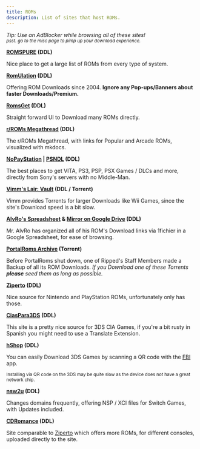```yaml
---
title: ROMs
description: List of sites that host ROMs.
---
```


*Tip: Use an AdBlocker while browsing all of these sites!*  
<sub>*psst. go to the misc page to pimp up your download experience.*</sub>

**[ROMSPURE](https://romspure.cc/roms) (DDL)**

Nice place to get a large list of ROMs from every type of system.

**[RomUlation](https://www.romulation.org/) (DDL)**  

Offering ROM Downloads since 2004. **Ignore any Pop-ups/Banners about faster Downloads/Premium.**

**[RomsGet](https://romsget.io/) (DDL)**  

Straight forward UI to Download many ROMs directly.

**[r/ROMs Megathread](https://r-roms.github.io/) (DDL)**

The r/ROMs Megathread, with links for Popular and Arcade ROMs, visualized with mkdocs.

**[NoPayStation](https://nopaystation.com/) | [PSNDL](https://psndl.net/) (DDL)**

 The best places to get VITA, PS3, PSP, PSX Games / DLCs and more, directly from Sony's servers with no Middle-Man.

**[Vimm's Lair: Vault](https://vimm.net/vault/) (DDL / Torrent)**

Vimm provides Torrents for larger Downloads like Wii Games, since the site's Download speed is a bit slow.

**[AlvRo's Spreadsheet](https://docs.google.com/spreadsheets/d/19tAZ1KNEUZ58e-4kPJGh947alDb1oyrNpzcnCLk7DEE/pubhtml) & [Mirror on Google Drive](https://drive.google.com/drive/folders/1tnUrpX5X0dTite9_m6e0T4003T_NGhWe) (DDL)**

Mr. AlvRo has organized all of his ROM's Download links via 1fichier in a Google Spreadsheet, for ease of browsing.

**[PortalRoms Archive](https://1fichier.com/?pptel9kppt5ay95nxfmw) (Torrent)**

Before PortalRoms shut down, one of Ripped's Staff Members made a Backup of all its ROM Downloads.
*If you Download one of these Torrents **please** seed them as long as possible.*

**[Ziperto](https://www.ziperto.com) (DDL)**

Nice source for Nintendo and PlayStation ROMs, unfortunately only has those.

**[CiasPara3DS](https://ciaspara3ds.blogspot.com/) (DDL)**

This site is a pretty nice source for 3DS CIA Games, if you're a bit rusty in Spanish you might need to use a Translate Extension.

**[hShop](https://hshop.erista.me/) (DDL)**

You can easily Download 3DS Games by scanning a QR code with the [FBI](https://gbatemp.net/threads/release-fbi-open-source-cia-installer.386433/) app.

<sub>Installing via QR code on the 3DS may be quite slow as the device does not have a great network chip.</sub>


**[nsw2u](https://nsw2u.xyz/) (DDL)**

Changes domains frequently, offering NSP / XCI files for Switch Games, with Updates included.

**[CDRomance](https://cdromance.com/) (DDL)**

Site comparable to [Ziperto](https://ziperto.com) which offers more ROMs, for different consoles, uploaded directly to the site.
